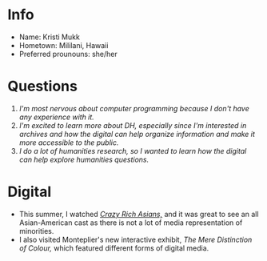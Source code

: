 # Info
- Name: Kristi Mukk
- Hometown: Mililani, Hawaii
- Preferred prounouns: she/her

# Questions
1. *I'm most nervous about computer programming because I don't have any experience with it.*
2. *I'm excited to learn more about DH, especially since I'm interested in archives and how the digital can help organize information and make it more accessible to the public.*
3. *I do a lot of humanities research, so I wanted to learn how the digital can help explore humanities questions.*

# Digital
- This summer, I watched [*Crazy Rich Asians,*](https://blog.richmond.edu/memory/2018/08/23/james-madisons-montpelier-connecting-the-past-to-the-present/) and it was great to see an all Asian-American cast as there is not a lot of media representation of minorities. 
- I also visited Monteplier's new interactive exhibit, *The Mere Distinction of Colour,* which featured different forms of digital media. 
